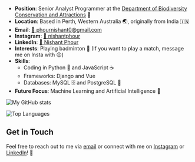 - **Position**: Senior Analyst Programmer at the [Department of Biodiversity Conservation and Attractions](https://www.dbca.wa.gov.au) 🏢
- **Location**: Based in Perth, Western Australia 🌏, originally from India 🇮🇳
- **Email**: [📧 phournishant0@gmail.com](mailto:phournishant0@gmail.com)
- **Instagram**: [📸 nishantphour](https://www.instagram.com/nishant_p4/)
- **LinkedIn**: [🔗 Nishant Phour](https://www.linkedin.com/in/nishantphour/)
- **Interests**: Playing badminton 🏸 (If you want to play a match, message me on Insta with 😉)
- **Skills**:
  - Coding in Python 🐍 and JavaScript ☕
  - Frameworks: Django and Vue 
  - Databases: MySQL 🗄️ and PostgreSQL 🐘
- **Future Focus**: Machine Learning and Artificial Intelligence 🤖

![My GitHub stats](https://github-readme-stats.vercel.app/api?username=NishantPhour&show_icons=true&theme=tokyonight&hide=contribs,prs&count_private=true)

![Top Languages](https://github-readme-stats.vercel.app/api/top-langs/?username=NishantPhour&layout=compact&theme=tokyonight)

## Get in Touch

Feel free to reach out to me via [email](mailto:phournishant0@gmail.com) or connect with me on [Instagram](https://www.instagram.com/nishant_p4/) or [LinkedIn](https://www.linkedin.com/in/nishantphour/)! 🌟


